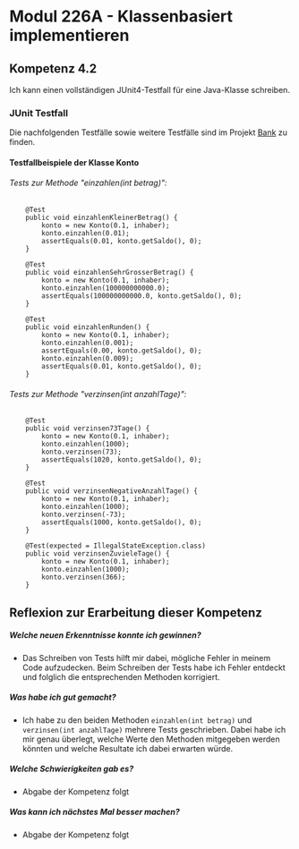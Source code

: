# Modul 226A - Klassenbasiert implementieren
## Kompetenz 4.2
Ich kann einen vollständigen JUnit4-Testfall für eine Java-Klasse schreiben.

### JUnit Testfall

Die nachfolgenden Testfälle sowie weitere Testfälle sind im Projekt [Bank](../Projekte/bank) zu finden.

#### Testfallbeispiele der Klasse Konto
###### Tests zur Methode "einzahlen(int betrag)":

```
	@Test
	public void einzahlenKleinerBetrag() {
		konto = new Konto(0.1, inhaber);
		konto.einzahlen(0.01);
		assertEquals(0.01, konto.getSaldo(), 0);
	}

    @Test
	public void einzahlenSehrGrosserBetrag() {
		konto = new Konto(0.1, inhaber);
		konto.einzahlen(100000000000.0);
		assertEquals(100000000000.0, konto.getSaldo(), 0);
	}

    @Test
	public void einzahlenRunden() {
		konto = new Konto(0.1, inhaber);
		konto.einzahlen(0.001);
		assertEquals(0.00, konto.getSaldo(), 0);
		konto.einzahlen(0.009);
		assertEquals(0.01, konto.getSaldo(), 0);
	}
```
###### Tests zur Methode "verzinsen(int anzahlTage)":
```
	@Test
	public void verzinsen73Tage() {
		konto = new Konto(0.1, inhaber);
		konto.einzahlen(1000);
		konto.verzinsen(73);
		assertEquals(1020, konto.getSaldo(), 0);
	}

	@Test
	public void verzinsenNegativeAnzahlTage() {
		konto = new Konto(0.1, inhaber);
		konto.einzahlen(1000);
		konto.verzinsen(-73);
		assertEquals(1000, konto.getSaldo(), 0);
	}

    @Test(expected = IllegalStateException.class)
	public void verzinsenZuvieleTage() {
		konto = new Konto(0.1, inhaber);
		konto.einzahlen(1000);
		konto.verzinsen(366);
	}
```

## Reflexion zur Erarbeitung dieser Kompetenz

##### Welche neuen Erkenntnisse konnte ich gewinnen?
- Das Schreiben von Tests hilft mir dabei, mögliche Fehler in meinem Code aufzudecken. Beim Schreiben der Tests habe ich Fehler entdeckt und folglich die entsprechenden Methoden korrigiert.

##### Was habe ich gut gemacht?
- Ich habe zu den beiden Methoden `einzahlen(int betrag)` und `verzinsen(int anzahlTage)` mehrere Tests geschrieben. Dabei habe ich mir genau überlegt, welche Werte den Methoden mitgegeben werden könnten und welche Resultate ich dabei erwarten würde.

##### Welche Schwierigkeiten gab es?
- Abgabe der Kompetenz folgt

##### Was kann ich nächstes Mal besser machen?
- Abgabe der Kompetenz folgt